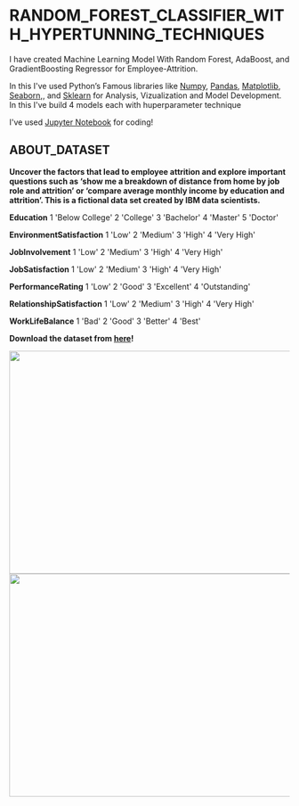 # RANDOM_FOREST_CLASSIFIER_WITH_HYPERTUNNING_TECHNIQUES

I have created Machine Learning Model With Random Forest, AdaBoost, and GradientBoosting Regressor for Employee-Attrition.

In this I've used Python’s Famous libraries like [Numpy](https://numpy.org/), [Pandas](https://pandas.pydata.org/), [Matplotlib](https://matplotlib.org/), [Seaborn](https://seaborn.pydata.org/),, and [Sklearn](https://scikit-learn.org/) for Analysis, Vizualization and Model Development.
In this I've build 4 models each with huperparameter technique 

I've used [Jupyter Notebook](https://jupyter.org/) for coding!

## ABOUT_DATASET
__Uncover the factors that lead to employee attrition and explore important questions such as ‘show me a breakdown of distance from home by job role and attrition’ or ‘compare average monthly income by education and attrition’. This is a fictional data set created by IBM data scientists.__

__Education__
    1 'Below College'
    2 'College'
    3 'Bachelor'
    4 'Master'
    5 'Doctor'

__EnvironmentSatisfaction__
    1 'Low'
    2 'Medium'
    3 'High'
    4 'Very High'
    
__JobInvolvement__
    1 'Low'
    2 'Medium'
    3 'High'
    4 'Very High'
    
__JobSatisfaction__
    1 'Low'
    2 'Medium'
    3 'High'
    4 'Very High'
    
__PerformanceRating__
    1 'Low'
    2 'Good'
    3 'Excellent'
    4 'Outstanding'
    
__RelationshipSatisfaction__
    1 'Low'
    2 'Medium'
    3 'High'
    4 'Very High'

__WorkLifeBalance__
    1 'Bad'
    2 'Good'
    3 'Better'
    4 'Best'

**Download the dataset from [here](https://github.com/bobbycodder/RANDOM_FOREST_CLASSIFIER)!**

<img align="top"  width="1100" height="400" src="https://media.springernature.com/full/springer-static/image/art%3A10.1007%2Fs10706-017-0420-8/MediaObjects/10706_2017_420_Fig7_HTML.gif">


<img align="top"  width="1100" height="400" src="https://miro.medium.com/max/800/1*6WMKg6WeqFkIA-QLSQcj6g.png">



















